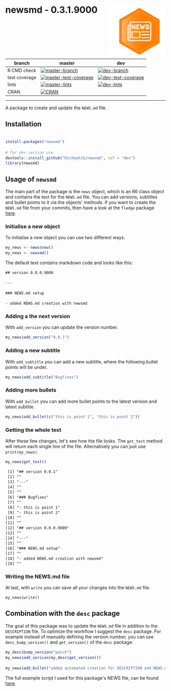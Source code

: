 # newsmd - 0.3.1.9000 <img src="misc/news.png" width=170 align="right" />

| branch        | master | dev  |
| ------------- | ------ | ---- |
| R CMD check   | [![master-branch](https://github.com/Dschaykib/newsmd/workflows/R-CMD-check-fix/badge.svg?branch=master)](https://github.com/Dschaykib/newsmd/actions?query=workflow%3AR-CMD-check-fix+branch%3Amaster) | [![dev-branch](https://github.com/Dschaykib/newsmd/workflows/R-CMD-check-fix/badge.svg?branch=dev)](https://github.com/Dschaykib/newsmd/actions?query=workflow%3AR-CMD-check-fix+branch%3Adev) |
| test coverage | [![master-test-coverage](https://img.shields.io/codecov/c/github/Dschaykib/newsmd/master.svg)](https://codecov.io/gh/Dschaykib/newsmd/branch/master) | [![dev-test-coverage](https://img.shields.io/codecov/c/github/Dschaykib/newsmd/dev.svg)](https://codecov.io/gh/Dschaykib/newsmd/branch/dev) |
| lints         | [![master-lints](https://github.com/Dschaykib/newsmd/workflows/lints/badge.svg?branch=master)](https://github.com/Dschaykib/newsmd/actions?query=workflow%3Alints+branch%3Amaster) | [![dev-lints](https://github.com/Dschaykib/newsmd/workflows/lints/badge.svg?branch=dev)](https://github.com/Dschaykib/newsmd/actions?query=workflow%3Alints+branch%3Adev) |
| CRAN | [![CRAN](https://www.r-pkg.org/badges/version/newsmd)](https://cran.r-project.org/web/packages/newsmd/index.html) | |


----

A package to create and update the `NEWS.md` file.

## Installation

``` R

install.packages("newsmd")

# for dev version use
devtools::install_github("Dschaykib/newsmd", ref = "dev")
library(newsmd)
```


## Usage of `newsmd`

The main part of the package is the `news` object, which is an R6 class object and contains the text for the `NEWS.md` file. You can add versions, subtitles and bullet points to it via the objects' methods. If you want to create the `NEWS.md` file from your commits, then have a look at the `fledge` package [here](https://github.com/krlmlr/fledge).

### Initialise a new object

To initialise a new object you can use two different ways:

```R
my_news <- news$new()
my_news <- newsmd()
```

The default text contains markdown code and looks like this:

```
## version 0.0.0.9000

---

### NEWS.md setup

- added NEWS.md creation with newsmd
```

### Adding a the next version

With `add_version` you can update the version number.

```R
my_news$add_version("0.0.1")
```

### Adding a new subtitle

With `add_subtitle` you can add a new subtitle, where the following bullet points will be under.

```R
my_news$add_subtitle("Bugfixes")
```

### Adding more bullets

With `add_bullet` you can add more bullet points to the latest version and latest subtitle. 

```R
my_news$add_bullet(c("this is point 1", "this is point 2"))
```

### Getting the whole text

After these few changes, let's see how the file looks. The `get_text`  method will return each single line of the file. Alternatively you can just use `print(my_news)`.

```R
my_news$get_text()
```

```
 [1] "## version 0.0.1"        
 [2] ""                        
 [3] "---"                     
 [4] ""                        
 [5] ""                        
 [6] "### Bugfixes"            
 [7] ""                        
 [8] "- this is point 1"       
 [9] "- this is point 2"       
[10] ""                        
[11] ""                        
[12] "## version 0.0.0.9000"   
[13] ""                        
[14] "---"                     
[15] ""                        
[16] "### NEWS.md setup"       
[17] ""                        
[18] "- added NEWS.md creation with newsmd"
[19] "" 
```

### Writing the NEWS.md file

At last, with `write` you can save all your changes into the `NEWS.md` file.

```R
my_news$write()
```



## Combination with the `desc` package

The goal of this package was to update the `NEWS.md` file in addition to the `DESCRIPTION` file. To optimize the workflow I suggest the `desc` package. For example instead of manually defining the version number, you can use `desc_bump_version()` and `get_version()` of the `desc` package:

```R
my_desc$bump_version("patch")
my_news$add_version(my_desc$get_version())

my_news$add_bullet("added automated creation for DESCRIPTION and NEWS.md")
```

The full example script I used for this package's NEWS file, can be found [here](https://github.com/Dschaykib/newsmd/blob/master/misc/update_DESCRIPTION_NEWS.R).



